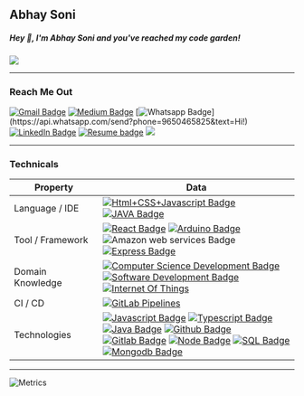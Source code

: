 ## Abhay Soni

<!--
**Abhay-soni-developer/Abhay-soni-developer** is a ✨ _special_ ✨ repository because its `README.md` (this file) appears on your GitHub profile.

Here are some ideas to get you started:

- 🔭 I’m currently working on ...
- 🌱 I’m currently learning ...
- 👯 I’m looking to collaborate on ...
- 🤔 I’m looking for help with ...
- 💬 Ask me about ...
- 📫 How to reach me: ...
- 😄 Pronouns: ...
- ⚡ Fun fact: ...
-->

##### Hey 👋, I'm Abhay Soni and you've reached my code garden! 
![](http://github-profile-summary-cards.vercel.app/api/cards/profile-details?username=Abhay-soni-developer&theme=github)

 ---
### Reach Me Out
[![Gmail Badge](https://img.shields.io/badge/-Gmail-c14438?style=flat-square&logo=Gmail&logoColor=white&link=mailto:abhaysoni.developer@gmail.com)](mailto:abhaysoni.developer@gmail.com) [![Medium Badge](https://img.shields.io/badge/-Medium-000?style=flat-square&logo=Medium&logoColor=white&&linkhttps://medium.com/@abhaysoni.developer)](https://medium.com/@abhaysoni.developer) [![Whatsapp Badge](https://img.shields.io/badge/-Whatsapp-4CA143?style=flat-square&labelColor=4CA143&logo=whatsapp&logoColor=white&link=https://api.whatsapp.com/send?phone=9650465825&text=Hi!)](https://api.whatsapp.com/send?phone=9650465825&text=Hi!) [![LinkedIn Badge](https://img.shields.io/badge/-LinkedIn-blue)](https://www.linkedin.com/in/abhay-soni-dev/) [![Resume badge](https://img.shields.io/badge/-My%20Resume-blueviolet)](https://img.shields.io/badge/-My%20Resume-blueviolet) [![](https://img.shields.io/badge/Call%20Me%20At-%2B91%209650465825-orange)]()

---
###  Technicals
Property                 | Data  
-------------------------|------
Language / IDE           | [![Html+CSS+Javascript Badge](https://img.shields.io/badge/-Visual%20Studio%20Code-F7DF1E?style=flat&logo=Javascript&logoColor=white)]() [![JAVA Badge](https://img.shields.io/badge/-Eclipse-007396?style=flat&logo=JAVA&logoColor=white)]()
Tool / Framework         | [![React Badge](https://img.shields.io/badge/-React-61DAFB?style=flat&logo=Electron&logoColor=white)]() [![Arduino Badge](https://img.shields.io/badge/-Arduino-00979D?style=flat&logo=Arduino&logoColor=white)]() ![Amazon web services Badge](https://img.shields.io/badge/-AWS-yellow)  [ ![Express Badge](https://img.shields.io/badge/-Express-green)]()
Domain Knowledge        | [![Computer Science Development Badge](https://img.shields.io/badge/-Computer%20Science-FAB040?style=flat&logoColor=white)]() [![Software Development Badge](https://img.shields.io/badge/-Software%20Development-FF6600?style=flat&logoColor=white)]() [![Internet Of Things](https://img.shields.io/badge/-IoT-blue)]()
CI / CD                  |  [![GitLab Pipelines](https://img.shields.io/badge/-Gitlab%20Pipelines-2088FF?style=flat&logo=Gitlab-Pipelines&logoColor=white)]() [](https://img.shields.io/badge/jenkins-jenkins?logo=jenkins)
Technologies <img width=200/> | [ ![Javascript Badge](https://img.shields.io/badge/-Javascript-yellow)]() [ ![Typescript Badge](https://img.shields.io/badge/-Typescript-blue)]() [ ![Java Badge](https://img.shields.io/badge/-Java-white)]()  [ ![Github Badge](https://img.shields.io/badge/-Github-grey)]()  [ ![Gitlab Badge](https://img.shields.io/badge/-Gitlab-9cf)]()  [ ![Node Badge](https://img.shields.io/badge/-Node-success)]()  [ ![SQL Badge](https://img.shields.io/badge/-Sql-9cf)]()  [ ![Mongodb Badge](https://img.shields.io/badge/-Mongodb-green)]()
---

![Metrics](https://metrics.lecoq.io/Abhay-soni-developer?template=classic&base.header=0&base.activity=0&base.community=0&base.repositories=0&base.metadata=0&notable=1&achievements=1&base=header%2C%20activity%2C%20community%2C%20repositories%2C%20metadata&base.indepth=false&base.hireable=false&base.skip=false&achievements=false&achievements.threshold=C&achievements.secrets=true&achievements.display=compact&achievements.limit=0&notable=false&notable.from=organization&notable.repositories=false&notable.indepth=false&notable.types=commit&notable.self=false&config.timezone=Asia%2FCalcutta)

